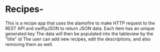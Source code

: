 # Recipes-

This is a recipe app that uses the alamofire to make HTTP request to the REST API and swiftyJSON to return JSON data.
Each item has an unique generated key
The data will then be populated into the tableview by the "title" id
The user can add new recipes, edit the descriptions, and also removing them as well.  

